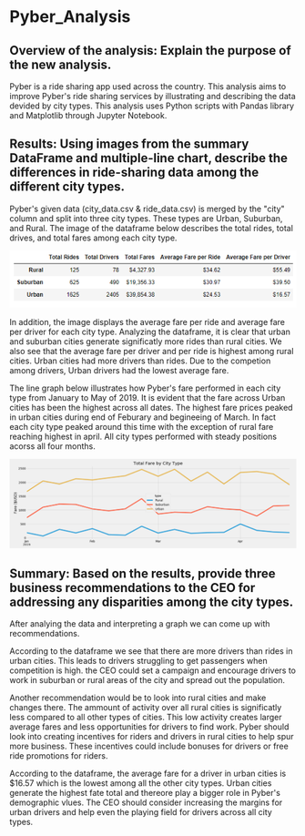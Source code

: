 # Pyber_Analysis

## Overview of the analysis: Explain the purpose of the new analysis.
Pyber is a ride sharing app used across the country. This analysis aims to improve Pyber's ride sharing services by illustrating and describing the data devided by city types. This analysis uses Python scripts with Pandas library and Matplotlib through Jupyter Notebook. 


## Results: Using images from the summary DataFrame and multiple-line chart, describe the differences in ride-sharing data among the different city types.

Pyber's given data (city_data.csv & ride_data.csv) is merged by the "city" column and split into three city types. These types are Urban, Suburban, and Rural. The image of the dataframe below describes the total rides, total drives, and total fares among each city type.

![Pyber_Dataframe_Summary](https://github.com/XSR700/Pyber_Analysis/blob/main/analysis/Dataframe_Symmary.PNG)

In addition, the image displays the average fare per ride and average fare per driver for each city type. Analyzing the dataframe, it is clear that urban and suburban cities generate significatly more rides than rural cities. We also see that the average fare per driver and per ride is highest among rural cities. Urban cities had more drivers than rides. Due to the competion among drivers, Urban drivers had the lowest average fare. 

The line graph below illustrates how Pyber's fare performed in each city type from January to May of 2019. It is evident that the fare across Urban cities has been the highest across all dates. The highest fare prices peaked in urban cities during end of Feburary and begineeing of March. In fact each city type peaked around this time with the exception of rural fare reaching highest in april. All city types performed with steady positions acorss all four months. 

![Total_Fare_by_City_Type](https://github.com/XSR700/Pyber_Analysis/blob/main/analysis/total_fare_by_type.PNG)


## Summary: Based on the results, provide three business recommendations to the CEO for addressing any disparities among the city types.

After analying the data and interpreting a graph we can come up with recommendations. 

According to the dataframe we see that there are more drivers than rides in urban cities. This leads to drivers struggling to get passengers when competition is high. the CEO could set a campaign and encourage drivers to work in suburban or rural areas of the city and spread out the population. 

Another recommendation would be to look into rural cities and make changes there. The ammount of activity over all rural cities is significatly less compared to all other types of cities. This low activity creates larger average fares and less opportunities for drivers to find work. Pyber should look into creating incentives for riders and drivers in rural cities to help spur more business. These incentives could include bonuses for drivers or free ride promotions for riders. 

According to the dataframe, the average fare for a driver in urban cities is $16.57 which is the lowest among all the other city types. Urban cities generate the highest fate total and thereore play a bigger role in Pyber's demographic vlues. The CEO should consider increasing the margins for urban drivers and help even the playing field for drivers across all city types. 
